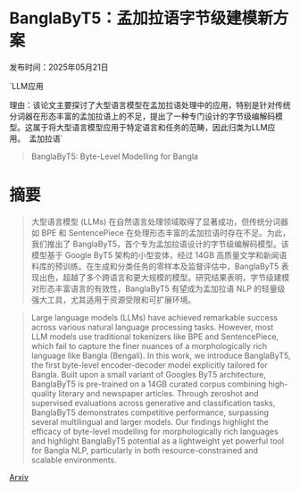 # BanglaByT5：孟加拉语字节级建模新方案

发布时间：2025年05月21日

`LLM应用

理由：该论文主要探讨了大型语言模型在孟加拉语处理中的应用，特别是针对传统分词器在形态丰富的孟加拉语上的不足，提出了一种专门设计的字节级编解码模型。这属于将大型语言模型应用于特定语言和任务的范畴，因此归类为LLM应用。` `孟加拉语`

> BanglaByT5: Byte-Level Modelling for Bangla

# 摘要

> 大型语言模型 (LLMs) 在自然语言处理领域取得了显著成功，但传统分词器如 BPE 和 SentencePiece 在处理形态丰富的孟加拉语时存在不足。为此，我们推出了 BanglaByT5，首个专为孟加拉语设计的字节级编解码模型。该模型基于 Google ByT5 架构的小型变体，经过 14GB 高质量文学和新闻语料库的预训练。在生成和分类任务的零样本及监督评估中，BanglaByT5 表现出色，超越了多个跨语言和更大规模的模型。研究结果表明，字节级建模对形态丰富语言的有效性，BanglaByT5 有望成为孟加拉语 NLP 的轻量级强大工具，尤其适用于资源受限和可扩展环境。

> Large language models (LLMs) have achieved remarkable success across various natural language processing tasks. However, most LLM models use traditional tokenizers like BPE and SentencePiece, which fail to capture the finer nuances of a morphologically rich language like Bangla (Bengali). In this work, we introduce BanglaByT5, the first byte-level encoder-decoder model explicitly tailored for Bangla. Built upon a small variant of Googles ByT5 architecture, BanglaByT5 is pre-trained on a 14GB curated corpus combining high-quality literary and newspaper articles. Through zeroshot and supervised evaluations across generative and classification tasks, BanglaByT5 demonstrates competitive performance, surpassing several multilingual and larger models. Our findings highlight the efficacy of byte-level modelling for morphologically rich languages and highlight BanglaByT5 potential as a lightweight yet powerful tool for Bangla NLP, particularly in both resource-constrained and scalable environments.

[Arxiv](https://arxiv.org/abs/2505.17102)